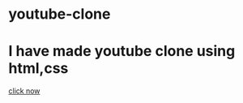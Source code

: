 # youtube-clone
<h1>I have made youtube clone using html,css</h1>
<a href="https://u2be.netlify.app">click now</a>
